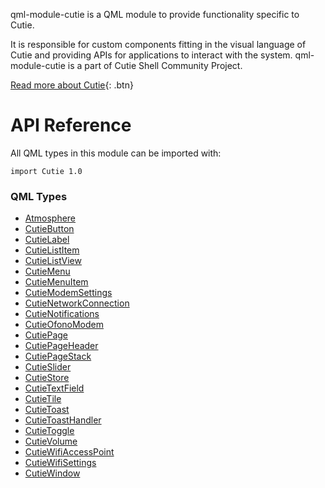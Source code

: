 qml-module-cutie is a QML module to provide functionality specific to Cutie.

It is responsible for custom components fitting in the visual language of Cutie and providing APIs for applications to interact with the system. qml-module-cutie is a part of Cutie Shell Community Project.

[Read more about Cutie](https://cutie-shell.org){: .btn}

# API Reference

All QML types in this module can be imported with:

```
import Cutie 1.0
```

### QML Types

- [Atmosphere](types/atmosphere)
- [CutieButton](types/button)
- [CutieLabel](types/label)
- [CutieListItem](types/listitem)
- [CutieListView](/)
- [CutieMenu](/)
- [CutieMenuItem](/)
- [CutieModemSettings](/)
- [CutieNetworkConnection](/)
- [CutieNotifications](/)
- [CutieOfonoModem](/)
- [CutiePage](/)
- [CutiePageHeader](/)
- [CutiePageStack](/)
- [CutieSlider](/)
- [CutieStore](/)
- [CutieTextField](/)
- [CutieTile](/)
- [CutieToast](/)
- [CutieToastHandler](/)
- [CutieToggle](/)
- [CutieVolume](/)
- [CutieWifiAccessPoint](/)
- [CutieWifiSettings](/)
- [CutieWindow](/)
